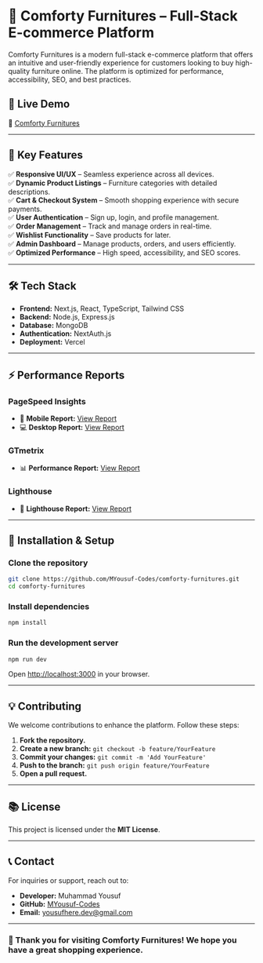 # 🏪 Comforty Furnitures – Full-Stack E-commerce Platform

Comforty Furnitures is a modern full-stack e-commerce platform that offers an intuitive and user-friendly experience for customers looking to buy high-quality furniture online. The platform is optimized for performance, accessibility, SEO, and best practices.

## 🚀 Live Demo
🔗 [Comforty Furnitures](https://comforty-furnitures.vercel.app/)

---

## 📌 Key Features

✅ **Responsive UI/UX** – Seamless experience across all devices.  
✅ **Dynamic Product Listings** – Furniture categories with detailed descriptions.  
✅ **Cart & Checkout System** – Smooth shopping experience with secure payments.  
✅ **User Authentication** – Sign up, login, and profile management.  
✅ **Order Management** – Track and manage orders in real-time.  
✅ **Wishlist Functionality** – Save products for later.  
✅ **Admin Dashboard** – Manage products, orders, and users efficiently.  
✅ **Optimized Performance** – High speed, accessibility, and SEO scores.  

---

## 🛠️ Tech Stack

- **Frontend:** Next.js, React, TypeScript, Tailwind CSS  
- **Backend:** Node.js, Express.js  
- **Database:** MongoDB  
- **Authentication:** NextAuth.js  
- **Deployment:** Vercel  

---

## ⚡ Performance Reports

### **PageSpeed Insights**
- 📱 **Mobile Report:** [View Report](https://pagespeed.web.dev/analysis/https-comforty-furnitures-vercel-app/zg196xd0h6?form_factor=mobile)  
- 💻 **Desktop Report:** [View Report](https://pagespeed.web.dev/analysis/https-comforty-furnitures-vercel-app/zg196xd0h6?form_factor=desktop)  

### **GTmetrix**
- 📊 **Performance Report:** [View Report](https://gtmetrix.com/reports/comforty-furnitures.vercel.app/iagOBmft/)  

### **Lighthouse**
- 🌟 **Lighthouse Report:** [View Report](https://googlechrome.github.io/lighthouse/viewer/?psiurl=https%3A%2F%2Fcomforty-furnitures.vercel.app%2F&strategy=desktop)  

---

## 💽 Installation & Setup

### **Clone the repository**
```bash
git clone https://github.com/MYousuf-Codes/comforty-furnitures.git
cd comforty-furnitures
```

### **Install dependencies**
```bash
npm install
```

### **Run the development server**
```bash
npm run dev
```
Open [http://localhost:3000](http://localhost:3000) in your browser.

---

## 💡 Contributing

We welcome contributions to enhance the platform. Follow these steps:

1. **Fork the repository.**  
2. **Create a new branch:** `git checkout -b feature/YourFeature`  
3. **Commit your changes:** `git commit -m 'Add YourFeature'`  
4. **Push to the branch:** `git push origin feature/YourFeature`  
5. **Open a pull request.**  

---

## 📚 License

This project is licensed under the **MIT License**.

---

## 📞 Contact

For inquiries or support, reach out to:

- **Developer:** Muhammad Yousuf  
- **GitHub:** [MYousuf-Codes](https://github.com/MYousuf-Codes)  
- **Email:** yousufhere.dev@gmail.com  

---

### 🌟 Thank you for visiting Comforty Furnitures! We hope you have a great shopping experience.
